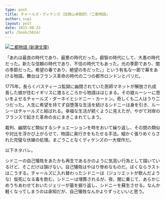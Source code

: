 ```yaml
---
type: post
title: チャールズ・ディケンズ（加賀山卓朗訳）『二都物語』
author: sugi
layout: post
date: 2015-08-23
url: /book/5624/
---
```

<a href="http://www.amazon.co.jp/exec/obidos/ASIN/410203014X/chezsugi-22/ref=nosim/" onclick="_gaq.push(['_trackEvent', 'outbound-article', 'http://www.amazon.co.jp/exec/obidos/ASIN/410203014X/chezsugi-22/ref=nosim/', '']);" name="amazletlink" target="_blank"><img src="http://i2.wp.com/ecx.images-amazon.com/images/I/51E5DzzCDXL.jpg?w=660" alt="二都物語 (新潮文庫)" class="alignleft"  data-recalc-dims="1" /></a>

「あれは最良の時代であり、最悪の時代だった。叡智の時代にして、大愚の時代だった。新たな信頼の時代であり、不信の時代でもあった。光の季節であり、闇の季節だった。希望の春であり、絶望の冬だった。」という有名な一節で幕をあける物語。舞台はフランス革命の時代の二つの都市ロンドンとパリだ。

1775年。長らくバスティーユ監獄に幽閉されていた医師マネットが解放され成長した娘が住むイギリスに渡るところから物語ははじまる。その娘ルーシーに思いをよせるチャールズ・ダーネイとシドニー・カートン。奇しくも二人はうり二つだった。人生に希望を持てず自堕落な生活を続けるシドニーは身を引き、ルーシーはチャールズと結ばれる。幸福な生活が続くように見えたが、やがて対岸のフランスで起きた革命の炎にまきこまれてしまう。

裁判、幽閉など類似するシチュエーションを時をおいて繰り返し、その間の類似や対比を浮かび上がらせて、物語に奥行きをもたせる手法。細かく張りめぐらされた完璧な伏線の処理。まごうことなくディケンズの一大傑作だ。

以下ネタバレ。

シドニーの自己犠牲をあたかも再生であるかのように気高い行為として描いているけど、そこだけは頷けない。自己犠牲はやはり惨めなものだ。ぼくならラストはこうする。チャールズに入れ替わったシドニーは（ジュリエットが飲んだような）仮死になる毒を飲む。シドニーは埋葬されるが、夜、闇に乗じて、あらかじめうちあわせておいたジェリーが墓を掘り返し、シドニーを蘇生させる。なんか軽くなってしまうのは承知だが、自己犠牲なんかよりずっといいと思う。
